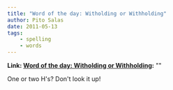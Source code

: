 ```yaml
---
title: "Word of the day: Witholding or Withholding"
author: Pito Salas
date: 2011-05-13
tags:
    - spelling
    - words
---
```


**Link: [Word of the day: Witholding or Withholding](None):** ""



One or two H's? Don't look it up!


